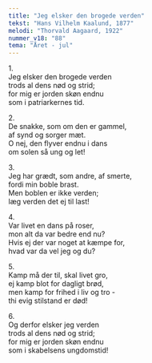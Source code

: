```yaml
---
title: "Jeg elsker den brogede verden"
tekst: "Hans Vilhelm Kaalund, 1877"
melodi: "Thorvald Aagaard, 1922"
nummer_v18: "88"
tema: "Året - jul"
---
```


1\.\
Jeg elsker den brogede verden\
trods al dens nød og strid;\
for mig er jorden skøn endnu\
som i patriarkernes tid.

2\.\
De snakke, som om den er gammel,\
af synd og sorger mæt.\
O nej, den flyver endnu i dans\
om solen så ung og let!

3\.\
Jeg har grædt, som andre, af smerte,\
fordi min boble brast.\
Men boblen er ikke verden;\
læg verden det ej til last!

4\.\
Var livet en dans på roser,\
mon alt da var bedre end nu?\
Hvis ej der var noget at kæmpe for,\
hvad var da vel jeg og du?

5\.\
Kamp må der til, skal livet gro,\
ej kamp blot for dagligt brød,\
men kamp for frihed i liv og tro -\
thi evig stilstand er død!

6\.\
Og derfor elsker jeg verden\
trods al dens nød og strid;\
for mig er jorden skøn endnu\
som i skabelsens ungdomstid!